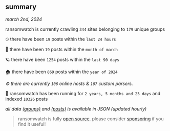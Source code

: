 
## summary
_march 2nd, 2024_

ransomwatch is currently crawling `344` sites belonging to `179` unique groups

⏲ there have been `19` posts within the `last 24 hours`

🦈 there have been `19` posts within the `month of march`

🪐 there have been `1254` posts within the `last 90 days`

🏚 there have been `869` posts within the `year of 2024`

_⚙️ there are currently `106` online hosts & `107` custom parsers._

🦕 ransomwatch has been running for `2 years, 5 months and 25 days` and indexed `10326` posts

_all data  [(groups)](http://ransomwhat.telemetry.ltd/groups) and [(posts)](http://ransomwhat.telemetry.ltd/posts) is available in JSON (updated hourly)_

> ransomwatch is fully [open source](https://github.com/joshhighet/ransomwatch#ransomwatch--). please consider [sponsoring](https://github.com/sponsors/joshhighet) if you find it useful!
